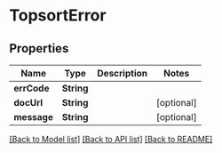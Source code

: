 # TopsortError

## Properties
Name | Type | Description | Notes
------------ | ------------- | ------------- | -------------
**errCode** | **String** |  | 
**docUrl** | **String** |  | [optional] 
**message** | **String** |  | [optional] 

[[Back to Model list]](../README.md#documentation-for-models) [[Back to API list]](../README.md#documentation-for-api-endpoints) [[Back to README]](../README.md)


